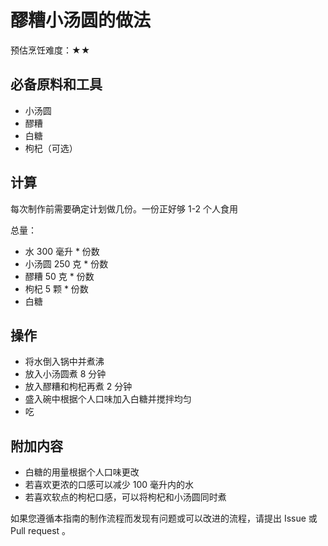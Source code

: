 # 醪糟小汤圆的做法

预估烹饪难度：★★

## 必备原料和工具

* 小汤圆
* 醪糟
* 白糖
* 枸杞（可选）

## 计算

每次制作前需要确定计划做几份。一份正好够 1-2 个人食用

总量：

* 水 300 毫升 * 份数
* 小汤圆 250 克 * 份数
* 醪糟 50 克 * 份数
* 枸杞 5 颗 * 份数
* 白糖

## 操作

* 将水倒入锅中并煮沸
* 放入小汤圆煮 8 分钟
* 放入醪糟和枸杞再煮 2 分钟
* 盛入碗中根据个人口味加入白糖并搅拌均匀
* 吃

## 附加内容

* 白糖的用量根据个人口味更改
* 若喜欢更浓的口感可以减少 100 毫升内的水
* 若喜欢软点的枸杞口感，可以将枸杞和小汤圆同时煮

如果您遵循本指南的制作流程而发现有问题或可以改进的流程，请提出 Issue 或 Pull request 。
